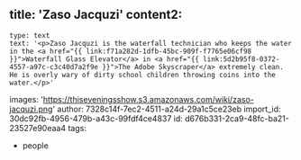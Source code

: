 title: 'Zaso Jacquzi'
content2:
  -
    type: text
    text: '<p>Zaso Jacquzi is the waterfall technician who keeps the water in the <a href="{{ link:f71a282d-1dfb-45bc-909f-f7765e06cf98 }}">Waterfall Glass Elevator</a> in <a href="{{ link:5d2b95f8-0372-4557-a97c-c3c40d7a2f9e }}">The Adobe Skyscraper</a> extremely clean. He is overly wary of dirty school children throwing coins into the water.</p>'
images: 'https://thiseveningsshow.s3.amazonaws.com/wiki/zaso-jacquzi.png'
author: 7328c14f-7ec2-4511-a24d-29a1c5ce23eb
import_id: 30dc92fb-4956-479b-a43c-99fdf4ce4837
id: d676b331-2ca9-48fc-ba21-23527e90eaa4
tags:
  - people

